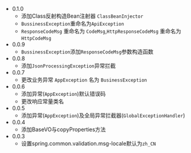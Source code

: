 - 0.1.0
  - 添加Class反射构造Bean注射器 `ClassBeanInjector`
  - `BussinessException`重命名为`ApiException`
  - `ResponseCodeMsg` 重命名为 `CodeMsg`,`HttpResponseCodeMsg` 重命名为 `HttpCodeMsg`
- 0.0.9
  - `BussinessException`添加`ResponseCodeMsg`参数构造函数
- 0.0.8
  - 添加`JsonProcessingException`异常拦截
- 0.0.7
  - 更改业务异常 `AppException` 名为 `BusinessException`
- 0.0.6
  - 添加异常(`AppException`)默认错误码
  - 更改响应常量类名
- 0.0.5
  - 添加异常(`AppException`)及全局异常拦截器(`GlobalExceptionHandler`)
- 0.0.4
  - 添加BaseVO与copyProperties方法
- 0.0.3
  - 设置spring.common.validation.msg-locale默认为<code>zh_CN</code>